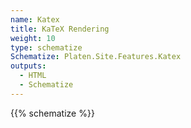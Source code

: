 ```yaml
---
name: Katex
title: KaTeX Rendering
weight: 10
type: schematize
Schematize: Platen.Site.Features.Katex
outputs:
  - HTML
  - Schematize
---
```


{{% schematize %}}
